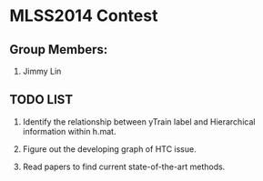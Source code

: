MLSS2014 Contest
========

Group Members:
----------

1. Jimmy Lin 

TODO LIST
-----------
1. Identify the relationship between yTrain label and Hierarchical information
   within h.mat.

2. Figure out the developing graph of HTC issue.

3. Read papers to find current state-of-the-art methods.
